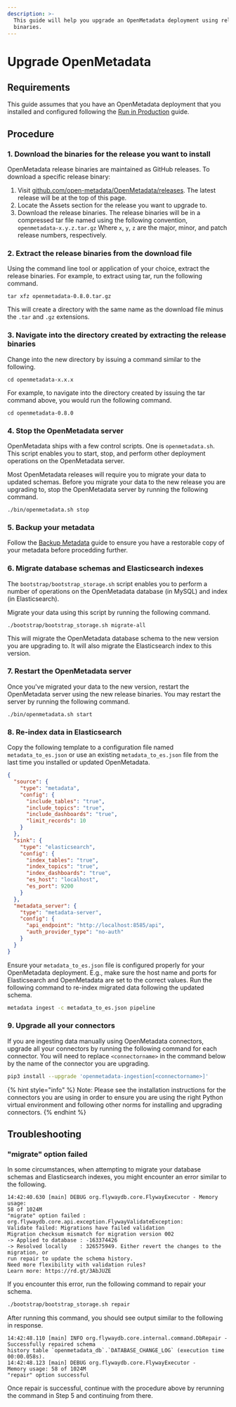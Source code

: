 ```yaml
---
description: >-
  This guide will help you upgrade an OpenMetadata deployment using release
  binaries.
---
```


# Upgrade OpenMetadata

## Requirements

This guide assumes that you have an OpenMetadata deployment that you installed and configured following the [Run in Production](run-in-production.md) guide.

## Procedure

### 1. Download the binaries for the release you want to install

OpenMetadata release binaries are maintained as GitHub releases. To download a specific release binary:

1. Visit [github.com/open-metadata/OpenMetadata/releases](https://github.com/open-metadata/OpenMetadata/releases). The latest release will be at the top of this page.
2. Locate the Assets section for the release you want to upgrade to.
3. Download the release binaries. The release binaries will be in a compressed tar file named using the following convention, `openmetadata-x.y.z.tar.gz` Where `x`, `y`, `z` are the major, minor, and patch release numbers, respectively.

### 2. Extract the release binaries from the download file

Using the command line tool or application of your choice, extract the release binaries. For example, to extract using tar, run the following command.

```
tar xfz openmetadata-0.8.0.tar.gz
```

This will create a directory with the same name as the download file minus the `.tar` and `.gz` extensions.

### 3. Navigate into the directory created by extracting the release binaries

Change into the new directory by issuing a command similar to the following.

```
cd openmetadata-x.x.x
```

For example, to navigate into the directory created by issuing the tar command above, you would run the following command.

```
cd openmetadata-0.8.0
```

### 4. Stop the OpenMetadata server

OpenMetadata ships with a few control scripts. One is `openmetadata.sh`. This script enables you to start, stop, and perform other deployment operations on the OpenMetadata server.

Most OpenMetadata releases will require you to migrate your data to updated schemas. Before you migrate your data to the new release you are upgrading to, stop the OpenMetadata server by running the following command.

```
./bin/openmetadata.sh stop
```

### 5. Backup your metadata

Follow the [Backup Metadata](backup-metadata.md) guide to ensure you have a restorable copy of your metadata before procedding further.&#x20;

### 6. Migrate database schemas and Elasticsearch indexes

The `bootstrap/bootstrap_storage.sh` script enables you to perform a number of operations on the OpenMetadata database (in MySQL) and index (in Elasticsearch).

Migrate your data using this script by running the following command.

```
./bootstrap/bootstrap_storage.sh migrate-all
```

This will migrate the OpenMetadata database schema to the new version you are upgrading to. It will also migrate the Elasticsearch index to this version.

### 7. Restart the OpenMetadata server

Once you've migrated your data to the new version, restart the OpenMetadata server using the new release binaries. You may restart the server by running the following command.

```
./bin/openmetadata.sh start
```

### 8. Re-index data in Elasticsearch&#x20;

Copy the following template to a configuration file named `metadata_to_es.json` or use an existing `metadata_to_es.json` file from the last time you installed or updated OpenMetadata.

```json
{
  "source": {
    "type": "metadata",
    "config": {
      "include_tables": "true",
      "include_topics": "true",
      "include_dashboards": "true",
      "limit_records": 10
    }
  },
  "sink": {
    "type": "elasticsearch",
    "config": {
      "index_tables": "true",
      "index_topics": "true",
      "index_dashboards": "true",
      "es_host": "localhost",
      "es_port": 9200
    }
  },
  "metadata_server": {
    "type": "metadata-server",
    "config": {
      "api_endpoint": "http://localhost:8585/api",
      "auth_provider_type": "no-auth"
    }
  }
}
```

Ensure your `metadata_to_es.json` file is configured properly for your OpenMetadata deployment. E.g., make sure the host name and ports for Elasticsearch and OpenMetadata are set to the correct values. Run the following command to re-index migrated data following the updated schema.

```bash
metadata ingest -c metadata_to_es.json pipeline
```

### 9. Upgrade all your connectors

If you are ingesting data manually using OpenMetadata connectors, upgrade all your connectors by running the following command for each connector. You will need to replace `<connectorname>` in the command below by the name of the connector you are upgrading.

```bash
pip3 install --upgrade 'openmetadata-ingestion[<connectorname>]'
```

{% hint style="info" %}
Note: Please see the installation instructions for the connectors you are using in order to ensure you are using the right Python virtual environment and following other norms for installing and upgrading connectors.
{% endhint %}

## Troubleshooting

### "migrate" option failed

In some circumstances, when attempting to migrate your database schemas and Elasticsearch indexes, you might encounter an error similar to the following.

```
14:42:40.630 [main] DEBUG org.flywaydb.core.FlywayExecutor - Memory usage: 
58 of 1024M
"migrate" option failed : org.flywaydb.core.api.exception.FlywayValidateException: 
Validate failed: Migrations have failed validation
Migration checksum mismatch for migration version 002
-> Applied to database : -163374426
-> Resolved locally    : 326575949. Either revert the changes to the migration, or
run repair to update the schema history.
Need more flexibility with validation rules?
Learn more: https://rd.gt/3AbJUZE
```

If you encounter this error, run the following command to repair your schema.

```bash
./bootstrap/bootstrap_storage.sh repair  
```

After running this command, you should see output similar to the following in response.

```
14:42:48.110 [main] INFO org.flywaydb.core.internal.command.DbRepair - 
Successfully repaired schema 
history table `openmetadata_db`.`DATABASE_CHANGE_LOG` (execution time 00:00.058s).
14:42:48.123 [main] DEBUG org.flywaydb.core.FlywayExecutor - 
Memory usage: 58 of 1024M
"repair" option successful
```

Once repair is successful, continue with the procedure above by rerunning the command in Step 5 and continuing from there.
